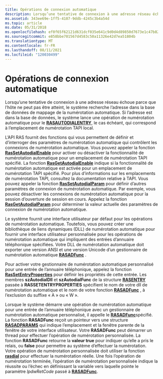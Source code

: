 ```yaml
---
title: Opérations de connexion automatique
description: Lorsqu’une tentative de connexion à une adresse réseau échoue parce que l’hôte ne peut pas être atteint, le système recherche l’adresse dans la base de données de mappage de la numérotation automatique.
ms.assetid: 343ee69e-1ff5-4107-9ddb-4245c3b4a54d
ms.topic: article
ms.date: 05/31/2018
ms.openlocfilehash: ef0f65f62121d631dcf035e641c9d0d4d89850d7673e1c47b82ff4a4889dff49
ms.sourcegitcommit: e858bbe701567d4583c50a11326e42d7ea51804b
ms.translationtype: MT
ms.contentlocale: fr-FR
ms.lasthandoff: 08/11/2021
ms.locfileid: "120030499"
---
```

# <a name="autodial-connection-operations"></a>Opérations de connexion automatique

Lorsqu’une tentative de connexion à une adresse réseau échoue parce que l’hôte ne peut pas être atteint, le système recherche l’adresse dans la base de données de mappage de la numérotation automatique. Si l’adresse est dans la base de données, le système lance une opération de numérotation automatique pour le [**RASAUTODIALENTRY**](/previous-versions/windows/desktop/legacy/aa376721(v=vs.85)), le cas échéant, qui correspond à l’emplacement de numérotation TAPI local.

L’API RAS fournit des fonctions qui vous permettent de définir et d’interroger des paramètres de numérotation automatique qui contrôlent les connexions de numérotation automatique. Vous pouvez appeler la fonction [**RasSetAutodialEnable**](/windows/desktop/api/Ras/nf-ras-rassetautodialenablea) pour activer ou désactiver la fonctionnalité de numérotation automatique pour un emplacement de numérotation TAPI spécifié. La fonction [**RasGetAutodialEnable**](/windows/desktop/api/Ras/nf-ras-rasgetautodialenablea) indique si la fonctionnalité de numérotation automatique est activée pour un emplacement de numérotation TAPI spécifié. Pour plus d’informations sur les emplacements de numérotation TAPI, consultez la documentation relative à TAPI. Vous pouvez appeler la fonction [**RasSetAutodialParam**](/windows/desktop/api/Ras/nf-ras-rassetautodialparama) pour définir d’autres paramètres de connexion de numérotation automatique. Par exemple, vous pouvez désactiver les connexions de numérotation automatique pour la session d’ouverture de session en cours. Appelez la fonction [**RasGetAutodialParam**](/windows/desktop/api/Ras/nf-ras-rasgetautodialparama) pour déterminer la valeur actuelle des paramètres de connexion de numérotation automatique.

Le système fournit une interface utilisateur par défaut pour les opérations de numérotation automatique. Toutefois, vous pouvez créer une bibliothèque de liens dynamiques (DLL) de numérotation automatique pour fournir une interface utilisateur personnalisée pour les opérations de numérotation automatique qui impliquent des entrées d’annuaire téléphonique spécifiées. Votre DLL de numérotation automatique doit exporter une version ANSI et une version Unicode d’un gestionnaire de numérotation automatique [**RASADFunc**](/windows/desktop/api/Ras/nc-ras-rasadfunca) .

Pour activer votre gestionnaire de numérotation automatique personnalisé pour une entrée de l’annuaire téléphonique, appelez la fonction [**RasSetEntryProperties**](/windows/desktop/api/Ras/nf-ras-rassetentrypropertiesa) pour définir les propriétés de cette entrée. Les membres **szAutodialDll** et **szAutodialFunc** de la structure [**RASENTRY**](/previous-versions/windows/desktop/legacy/aa377274(v=vs.85)) passée à **RASSETENTRYPROPERTIES** spécifient le nom de votre dll de numérotation automatique et le nom de votre fonction [**RASADFunc**](/windows/desktop/api/Ras/nc-ras-rasadfunca) , à l’exclusion du suffixe « A » ou « W ».

Lorsque le système démarre une opération de numérotation automatique pour une entrée de l’annuaire téléphonique avec un gestionnaire de numérotation automatique personnalisé, il appelle le [**RASADFunc**](/windows/desktop/api/Ras/nc-ras-rasadfunca)spécifié. La fonction **RASADFunc** reçoit un pointeur vers une structure [**RASADPARAMS**](/previous-versions/windows/desktop/legacy/aa376719(v=vs.85)) qui indique l’emplacement et la fenêtre parente de la fenêtre de votre interface utilisateur. Votre **RASADFunc** peut démarrer un thread pour effectuer l’opération de numérotation personnalisée. La fonction **RASADFunc** retourne la **valeur true** pour indiquer qu’elle a pris le relais, ou **false** pour permettre au système d’effectuer la numérotation. Votre opération de numérotation personnalisée doit utiliser la fonction [**rasdial**](/windows/desktop/api/Ras/nf-ras-rasdiala) pour effectuer la numérotation réelle. Une fois l’opération de numérotation terminée, l’opération de numérotation personnalisée indique la réussite ou l’échec en définissant la variable vers laquelle pointe le paramètre *lpdwRetCode* passé à [**RASADFunc**](/windows/desktop/api/Ras/nc-ras-rasadfunca).

 

 